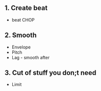 ## 1. Create beat
- beat CHOP
## 2. Smooth
- Envelope
- Pitch
- Lag - smooth after
## 3. Cut of stuff you don;t need
- Limit

